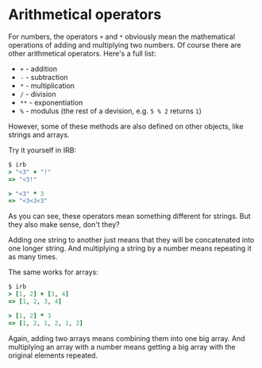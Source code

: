 # Arithmetical operators

For numbers, the operators `+` and `*` obviously mean the mathematical
operations of adding and multiplying two numbers. Of course there are other
arithmetical operators. Here's a full list:

* `+` - addition
* `-` - subtraction
* `*` - multiplication
* `/` - division
* `**` - exponentiation
* `%` - modulus (the rest of a devision, e.g. `5 % 2` returns `1`)

However, some of these methods are also defined on other objects, like strings
and arrays.

Try it yourself in IRB:

```ruby
$ irb
> "<3" + "!"
=> "<3!"

> "<3" * 3
=> "<3<3<3"
```

As you can see, these operators mean something different for strings. But they
also make sense, don't they?

Adding one string to another just means that they will be concatenated into one
longer string. And multiplying a string by a number means repeating it as many
times.

The same works for arrays:

```ruby
$ irb
> [1, 2] + [3, 4]
=> [1, 2, 3, 4]

> [1, 2] * 3
=> [1, 2, 1, 2, 1, 2]
```

Again, adding two arrays means combining them into one big array. And
multiplying an array with a number means getting a big array with the original
elements repeated.
